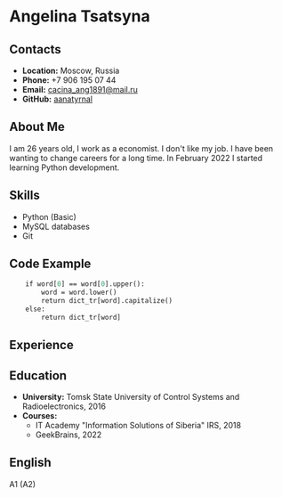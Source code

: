 # Angelina Tsatsyna

## Contacts

* **Location:** Moscow, Russia
* **Phone:** +7 906 195 07 44
* **Email:** cacina_ang1891@mail.ru
* **GitHub:** [aanatyrnal](https://github.com/aanatyrnal/)

## About Me
I am 26 years old, I work as a economist. 
I don't like my job. I have been wanting to change careers for a long time. In February 2022 I started learning Python development.

## Skills
* Python (Basic)
* MySQL databases
* Git

## Code Example
``` def num_translate(word):
    if word[0] == word[0].upper():
        word = word.lower()
        return dict_tr[word].capitalize()
    else:
        return dict_tr[word]
```

## Experience

## Education
* **University:** Tomsk State University of Control Systems and Radioelectronics, 2016
* **Courses:**
    * IT Academy "Information Solutions of Siberia" IRS, 2018
    * GeekBrains, 2022

## English
A1 (A2)